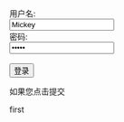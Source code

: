 <!DOCTYPE html>
<html>
<body>

<form action="https://uucats1.github.io/zh-JP">
用户名:<br>
<input type="text" value="Mickey">
<br>密码:<br>
<input type="password" name="lastname" value="Mouse">
<br><br>
<input type="submit" value="登录">
</form> 

<p>如果您点击提交</p>

<p>first</p>

</body>
</html>
